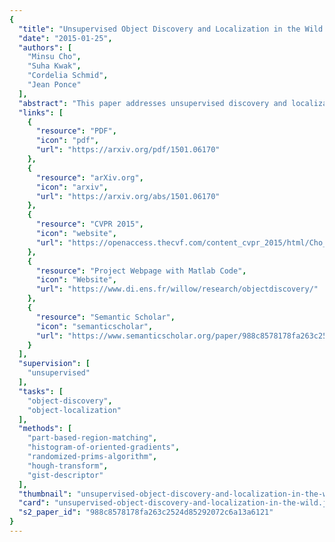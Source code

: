 ```yaml
---
{
  "title": "Unsupervised Object Discovery and Localization in the Wild: Part-Based Matching With Bottom-Up Region Proposals",
  "date": "2015-01-25",
  "authors": [
    "Minsu Cho",
    "Suha Kwak",
    "Cordelia Schmid",
    "Jean Ponce"
  ],
  "abstract": "This paper addresses unsupervised discovery and localization of dominant objects from a noisy image collection with multiple object classes. The setting of this problem is fully unsupervised, without even image-level annotations or any assumption of a single dominant class. This is far more general than typical colocalization, cosegmentation, or weakly-supervised localization tasks. We tackle the discovery and localization problem using a part-based region matching approach: We use off-the-shelf region proposals to form a set of candidate bounding boxes for objects and object parts. These regions are efficiently matched across images using a probabilistic Hough transform that evaluates the confidence for each candidate correspondence considering both appearance and spatial consistency. Dominant objects are discovered and localized by comparing the scores of candidate regions and selecting those that stand out over other regions containing them. Extensive experimental evaluations on standard benchmarks demonstrate that the proposed approach significantly outperforms the current state of the art in colocalization, and achieves robust object discovery in challenging mixed-class datasets.",
  "links": [
    {
      "resource": "PDF",
      "icon": "pdf",
      "url": "https://arxiv.org/pdf/1501.06170"
    },
    {
      "resource": "arXiv.org",
      "icon": "arxiv",
      "url": "https://arxiv.org/abs/1501.06170"
    },
    {
      "resource": "CVPR 2015",
      "icon": "website",
      "url": "https://openaccess.thecvf.com/content_cvpr_2015/html/Cho_Unsupervised_Object_Discovery_2015_CVPR_paper.html"
    },
    {
      "resource": "Project Webpage with Matlab Code",
      "icon": "Website",
      "url": "https://www.di.ens.fr/willow/research/objectdiscovery/"
    },
    {
      "resource": "Semantic Scholar",
      "icon": "semanticscholar",
      "url": "https://www.semanticscholar.org/paper/988c8578178fa263c2524d85292072c6a13a6121"
    }
  ],
  "supervision": [
    "unsupervised"
  ],
  "tasks": [
    "object-discovery",
    "object-localization"
  ],
  "methods": [
    "part-based-region-matching",
    "histogram-of-oriented-gradients",
    "randomized-prims-algorithm",
    "hough-transform",
    "gist-descriptor"
  ],
  "thumbnail": "unsupervised-object-discovery-and-localization-in-the-wild-thumb.jpg",
  "card": "unsupervised-object-discovery-and-localization-in-the-wild.jpg",
  "s2_paper_id": "988c8578178fa263c2524d85292072c6a13a6121"
}
---
```


